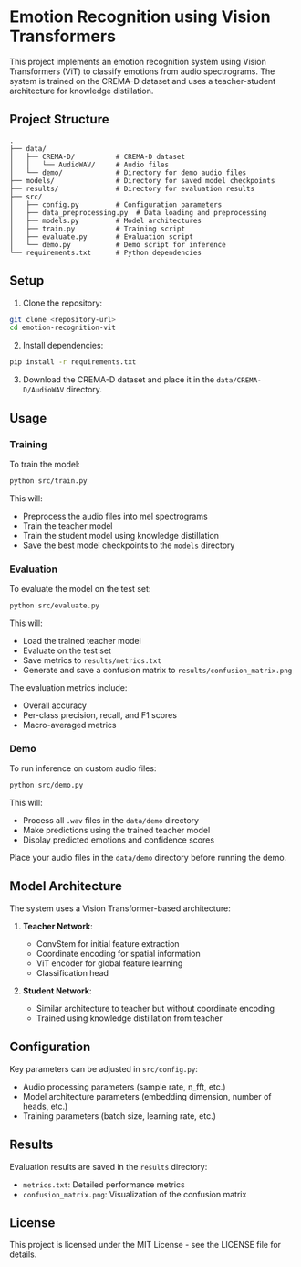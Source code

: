 # Emotion Recognition using Vision Transformers

This project implements an emotion recognition system using Vision Transformers (ViT) to classify emotions from audio spectrograms. The system is trained on the CREMA-D dataset and uses a teacher-student architecture for knowledge distillation.

## Project Structure

```
.
├── data/
│   ├── CREMA-D/          # CREMA-D dataset
│   │   └── AudioWAV/     # Audio files
│   └── demo/             # Directory for demo audio files
├── models/               # Directory for saved model checkpoints
├── results/              # Directory for evaluation results
├── src/
│   ├── config.py         # Configuration parameters
│   ├── data_preprocessing.py  # Data loading and preprocessing
│   ├── models.py         # Model architectures
│   ├── train.py          # Training script
│   ├── evaluate.py       # Evaluation script
│   └── demo.py           # Demo script for inference
└── requirements.txt      # Python dependencies
```

## Setup

1. Clone the repository:
```bash
git clone <repository-url>
cd emotion-recognition-vit
```

2. Install dependencies:
```bash
pip install -r requirements.txt
```

3. Download the CREMA-D dataset and place it in the `data/CREMA-D/AudioWAV` directory.

## Usage

### Training

To train the model:
```bash
python src/train.py
```

This will:
- Preprocess the audio files into mel spectrograms
- Train the teacher model
- Train the student model using knowledge distillation
- Save the best model checkpoints to the `models` directory

### Evaluation

To evaluate the model on the test set:
```bash
python src/evaluate.py
```

This will:
- Load the trained teacher model
- Evaluate on the test set
- Save metrics to `results/metrics.txt`
- Generate and save a confusion matrix to `results/confusion_matrix.png`

The evaluation metrics include:
- Overall accuracy
- Per-class precision, recall, and F1 scores
- Macro-averaged metrics

### Demo

To run inference on custom audio files:
```bash
python src/demo.py
```

This will:
- Process all `.wav` files in the `data/demo` directory
- Make predictions using the trained teacher model
- Display predicted emotions and confidence scores

Place your audio files in the `data/demo` directory before running the demo.

## Model Architecture

The system uses a Vision Transformer-based architecture:

1. **Teacher Network**:
   - ConvStem for initial feature extraction
   - Coordinate encoding for spatial information
   - ViT encoder for global feature learning
   - Classification head

2. **Student Network**:
   - Similar architecture to teacher but without coordinate encoding
   - Trained using knowledge distillation from teacher

## Configuration

Key parameters can be adjusted in `src/config.py`:
- Audio processing parameters (sample rate, n_fft, etc.)
- Model architecture parameters (embedding dimension, number of heads, etc.)
- Training parameters (batch size, learning rate, etc.)

## Results

Evaluation results are saved in the `results` directory:
- `metrics.txt`: Detailed performance metrics
- `confusion_matrix.png`: Visualization of the confusion matrix

## License

This project is licensed under the MIT License - see the LICENSE file for details.
